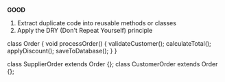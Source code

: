 **GOOD**
1) Extract duplicate code into reusable methods or classes
2) Apply the DRY (Don't Repeat Yourself) principle



<!-- OR: abstract class Order -->
class Order {
    void processOrder() {
        validateCustomer();
        calculateTotal();
        applyDiscount();
        saveToDatabase();
    }
}

class SupplierOrder extends Order {};
class CustomerOrder extends Order {};
